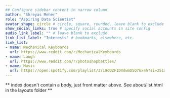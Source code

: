 ```yaml
---
## Configure sidebar content in narrow column
author: "Shreyas Meher"
role: "Aspiring Data Scientist"
avatar_shape: circle # circle, square, rounded, leave blank to exclude
show_social_links: true # specify social accounts in site config
audio_link_label: "" # leave blank to exclude
link_list_label: "Interests" # bookmarks, elsewhere, etc.
link_list:
- name: Mechanical Keyboards
  url: https://www.reddit.com/r/MechanicalKeyboards
- name: Laugh
  url: https://www.reddit.com/r/photoshopbattles/
- name: Music
  url: https://open.spotify.com/playlist/37i9dQZF1DXdwmD5Q7Gxah?si=251a562b9c6a44b6
---
```


** index doesn't contain a body, just front matter above.
See about/list.html in the layouts folder **